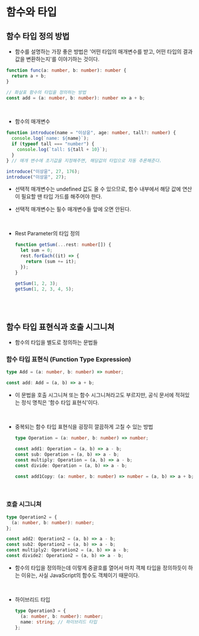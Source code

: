 # 함수와 타입

## 함수 타입 정의 방법

- 함수를 설명하는 가장 좋은 방법은 '어떤 타입의 매개변수를 받고, 어떤 타입의 결과값을 변환하는지'를 이야기하는 것이다.

```ts
function func(a: number, b: number): number {
  return a + b;
}

// 화살표 함수의 타입을 정의하는 방법
const add = (a: number, b: number): number => a + b;
```

<br/>

- 함수의 매개변수

```ts
function introduce(name = "이상윤", age: number, tall?: number) {
  console.log(`name: ${name}`);
  if (typeof tall === "number") {
    console.log(`tall: ${tall + 10}`);
  }
} // 매개 변수에 초기값을 지정해주면, 해당값의 타입으로 자동 추론해준다.

introduce("이상윤", 27, 176);
introduce("이상윤", 27);
```

- 선택적 매개변수는 undefined 값도 올 수 있으므로, 함수 내부에서 해당 값에 연산이 필요할 땐 타입 가드를 해주어야 한다.

- 선택적 매개변수는 필수 매개변수들 앞에 오면 안된다.

<br/>

- Rest Parameter의 타입 정의

  ```ts
  function getSum(...rest: number[]) {
    let sum = 0;
    rest.forEach((it) => {
      return (sum += it);
    });
  }

  getSum(1, 2, 3);
  getSum(1, 2, 3, 4, 5);
  ```

<br/><br/>

## 함수 타입 표현식과 호출 시그니쳐

- 함수의 타입을 별도로 정의하는 문법들

### 함수 타입 표현식 (Function Type Expression)

```ts
type Add = (a: number, b: number) => number;

const add: Add = (a, b) => a + b;
```

- 이 문법을 호출 시그니쳐 또는 함수 시그니쳐라고도 부르지만, 공식 문서에 적혀있는 정식 명칙은 '함수 타입 표현식'이다.

<br/>

- 중복되는 함수 타입 표현식을 굉장히 깔끔하게 고칠 수 있는 방법

  ```ts
  type Operation = (a: number, b: number) => number;

  const add1: Operation = (a, b) => a - b;
  const sub: Operation = (a, b) => a - b;
  const multiply: Operation = (a, b) => a - b;
  const divide: Operation = (a, b) => a - b;

  const add1Copy: (a: number, b: number) => number = (a, b) => a + b;
  ```

<br/>

### 호츨 시그니쳐

```ts
type Operation2 = {
  (a: number, b: number): number;
};

const add2: Operation2 = (a, b) => a - b;
const sub2: Operation2 = (a, b) => a - b;
const multiply2: Operation2 = (a, b) => a - b;
const divide2: Operation2 = (a, b) => a - b;
```

- 함수의 타입을 정의하는데 이렇게 중괄호를 열어서 마치 객체 타입을 정의하듯이 하는 이유는, 사실 JavaScript의 함수도 객체이기 때문이다.

<br/>

- 하이브리드 타입

  ```ts
  type Operation3 = {
    (a: number, b: number): number;
    name: string; // 하이브리드 타입
  };
  ```

<br/><br/>
